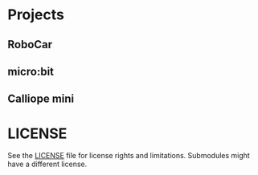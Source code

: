# Projects

## RoboCar

## micro:bit

## Calliope mini

# LICENSE
See the [LICENSE](LICENSE) file for license rights and limitations.
Submodules might have a different license.
